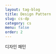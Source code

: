 ```yaml
---
layout: tag-blog
title: Design Pattern
slug: cs-dp
category: cs
menu: false
order: 2
---
```


디자인 패턴